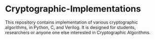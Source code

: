 # Cryptographic-Implementations
This repository contains implementation of various cryptographic algorithms, in Python, C, and Verilog. It is designed for students, researchers or anyone one else interested in Cryptographic Algorithms.
